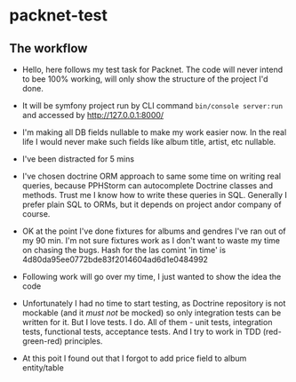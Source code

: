 # packnet-test

## The workflow

* Hello, here follows my test task for Packnet. The code will never intend to bee 100% working, 
will only show the structure of the project I'd done.

* It will be symfony project run by CLI command `bin/console server:run` and accessed by http://127.0.0.1:8000/

* I'm making all DB fields nullable to make my work easier now. 
In the real life I would never make such fields like album title, artist, etc nullable.

* I've been distracted for 5 mins

* I've chosen doctrine ORM approach to same some time on writing real queries, 
because PPHStorm can autocomplete Doctrine classes and methods. 
Trust me I know how to write these queries in SQL.
Generally I prefer plain SQL to ORMs, but it depends on project andor company of course.


* OK at the point I've done fixtures for albums and gendres I've ran out of my 90 min. 
I'm not sure fixtures work as I don't want to waste my time on chasing the bugs. 
Hash for the las comint 'in time' is 4d80da95ee0772bde83f2014604ad6d1e0484992

* Following work will go over my time, I just wanted to show the idea the code

* Unfortunately I had no time to start testing, as Doctrine repository is not mockable (and it *must not* be mocked)
so only integration tests can be written for it. But I love tests. I do. 
All of them - unit tests, integration tests, functional tests, acceptance tests.
And I try to work in TDD (red-green-red) principles.

* At this poit I found out that I forgot to add price field to album entity/table